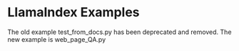 # LlamaIndex Examples

The old example test_from_docs.py has been deprecated and removed. The new example is web_page_QA.py
